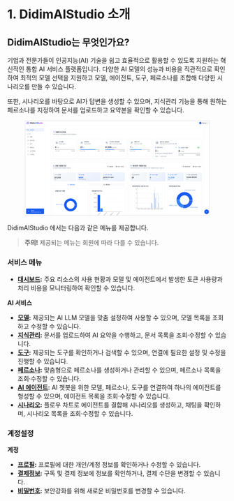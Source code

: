 # 1. DidimAIStudio 소개

## DidimAIStudio는 무엇인가&#xC694;**?**

기업과 전문가들이 인공지능(AI) 기술을 쉽고 효율적으로 활용할 수 있도록 지원하는 혁신적인 통합 AI 서비스 플랫폼입니다. 다양한 AI 모델의 성능과 비용을 직관적으로 확인하여 최적의 모델 선택을 지원하고 모델, 에이전트, 도구, 페르소나를 조합해 다양한 시나리오를 만들 수 있습니다.

또한, 시나리오를 바탕으로 AI가 답변을 생성할 수 있으며, 지식관리 기능을 통해 원하는 페르소나를 지정하여 문서를 업로드하고 요약본을 확인할 수 있습니다.

<figure><img src=".gitbook/assets/image (6).png" alt=""><figcaption></figcaption></figure>

DidimAIStudio 에서는 다음과 같은 메뉴를 제공합니다.

> &#x20;**주의!** 제공되는 메뉴는 회원에 따라 다를 수 있습니다.

### **서비스 메뉴**

* [**대시보드**](2./2.1.md)**:** 주요 리소스의 사용 현황과 모델 및 에이전트에서 발생한 토큰 사용량과 처리 비용을 모니터링하여 확인할 수 있습니다.

**AI 서비스**

* [**모델**](2./2.2-ai/2.2.1.md)**:** 제공되는 AI LLM 모델을 맞춤 설정하여 사용할 수 있으며, 모델 목록을 조회하고 수정할 수 있습니다.
* [**지식관리**](2./2.2-ai/2.2.2.md)**:** 문서를 업로드하여 AI 요약을 수행하고, 문서 목록을 조회·수정할 수 있습니다.
* [**도구**](2./2.2-ai/2.2.3.md)**:** 제공되는 도구를 확인하거나 검색할 수 있으며, 연결에 필요한 설정 및 수정을 진행할 수 있습니다.
* [**페르소나**](2./2.2-ai/2.2.4.md)**:** 맞춤형으로 페르소나를 생성하거나 관리할 수 있으며, 페르소나 목록을 조회·수정할 수 있습니다.
* [**AI 에이전트**](2./2.2-ai/2.2.5-ai.md)**:** AI 쳇봇을 위한 모델, 페르소나, 도구를 연결하여 하나의 에이전트를 형성할 수 있으며, 에이전트 목록을 조회·수정할 수 있습니다.
* [**시나리오**](2./2.2-ai/2.2.6.md)**:** 플로우 차트로 에이전트를 결합해 시나리오를 생성하고, 채팅을 확인하며, 시나리오 목록을 조회·수정할 수 있습니다.

### **계정설정**

**계정**

* [**프로필**](2./2.3/2.3.1.md)**:** 프로필에 대한 개인/계정 정보를 확인하거나 수정할 수 있습니다.
* [**결제정보**](2./2.3/2.3.2.md)**:** 구독 및 결제 정보에 정보를 확인하거나, 결제 수단을 변경할 수 있습니다.
* [**비밀번호**](2./2.3/2.3.3.md)**:** 보안강화를 위해 새로운 비밀번호를 변경할 수 있습니다.

